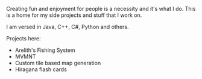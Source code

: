 Creating fun and enjoyment for people is a necessity and it's what I do. This is a home for my side projects and stuff that I work on.

I am versed in Java, C++, C#, Python and others.

Projects here:
- Arelith's Fishing System
- MVMNT
- Custom tile based map generation
- Hiragana flash cards

<!---
StarfishArelith/StarfishArelith is a ✨ special ✨ repository because its `README.md` (this file) appears on your GitHub profile.
You can click the Preview link to take a look at your changes.
--->
